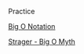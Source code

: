 Practice

[Big O Notation](https://www.youtube.com/watch?v=V6mKVRU1evU&ab_channel=DerekBanas)

[Strager - Big O Myth](https://www.youtube.com/watch?v=7VHG6Y2QmtM)

